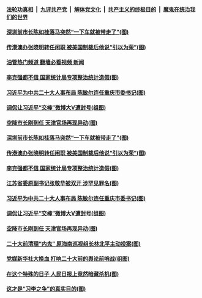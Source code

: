 ####  [法轮功真相](../../../../basic/blob/master/README.md?t=06020201) &nbsp;|&nbsp; [九评共产党](../../../../9ping.md/blob/master/README.md?t=06020201) &nbsp;|&nbsp; [解体党文化](../../../../jtdwh.md/blob/master/README.md?t=06020201)  &nbsp;|&nbsp; [共产主义的终极目的](../../../../gczydzjmd.md/blob/master/README.md?t=06020201) &nbsp;|&nbsp; [魔鬼在统治我们的世界](../../../../mgztzwmdsj.md/blob/master/README.md?t=06020201) 

#### [深圳前市长陈如桂落马突然“一下车就被带走了”(图)](../pages/p2/1008002.md?t=06020201) 

#### [传港澳办张晓明转任闲职 被美国制裁后他说“引以为荣”(图)](../pages/p2/1007993.md?t=06020201) 

#### [油管热门频道 翻墙必看视频 新闻](http://45.76.130.85:81/youtube.html?06020201)

#### [李克强都不信 国家统计局专项整治统计造假(图)](../pages/p2/1007991.md?t=06020201) 

#### [习近平为中共二十大人事布局 陈敏尔连任重庆市委书记(图)](../pages/p2/1007983.md?t=06020201) 

#### [调侃让习近平“交棒”微博大V遭封号(组图)](../pages/p2/1007885.md?t=06020201) 

#### [空降市长刚到任 天津官场再现异动(图)](../pages/p2/1007884.md?t=06020201) 





#### [深圳前市长陈如桂落马突然“一下车就被带走了”(图)](../pages/p2/1008002.md?t=06020201) 

#### [传港澳办张晓明转任闲职 被美国制裁后他说“引以为荣”(图)](../pages/p2/1007993.md?t=06020201) 

#### [李克强都不信 国家统计局专项整治统计造假(图)](../pages/p2/1007991.md?t=06020201) 

#### [江苏省委原副书记张敬华被双开 涉罕见罪名(图)](../pages/p2/1007988.md?t=06020201) 

#### [习近平为中共二十大人事布局 陈敏尔连任重庆市委书记(图)](../pages/p2/1007983.md?t=06020201) 

#### [调侃让习近平“交棒”微博大V遭封号(组图)](../pages/p2/1007885.md?t=06020201) 

#### [空降市长刚到任 天津官场再现异动(图)](../pages/p2/1007884.md?t=06020201) 




#### [二十大前清理“内鬼” 原海南巡视组长林北平主动投案(图)](../pages/p2/1007908.md?t=06020201) 

#### [党媒新华社大换血 打响二十大前的舆论前哨战(组图)](../pages/p2/1007899.md?t=06020201) 

#### [在这个特殊的日子 人民日报上竟然暗藏杀机(图)](../pages/p2/1007896.md?t=06020201) 


#### [这才是“习李之争”的真实目的(图)](../pages/p2/1007810.md?t=06020201) 


<img src='http://gfw-breaker.win/goodnews/indexes/p2.md' width='0px' height='0px'/>

